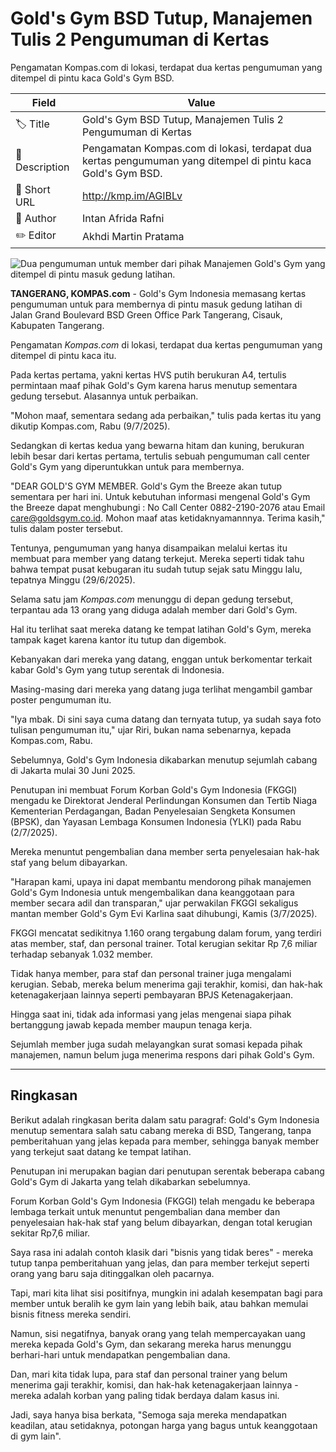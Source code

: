 # Gold's Gym BSD Tutup, Manajemen Tulis 2 Pengumuman di Kertas

Pengamatan Kompas.com di lokasi, terdapat dua kertas pengumuman yang ditempel di pintu kaca Gold's Gym BSD.

| Field         | Value                                                       |
|---------------|-------------------------------------------------------------|
| 🏷️ Title       | Gold's Gym BSD Tutup, Manajemen Tulis 2 Pengumuman di Kertas |
| 📝 Description | Pengamatan Kompas.com di lokasi, terdapat dua kertas pengumuman yang ditempel di pintu kaca Gold's Gym BSD. |
| 🔗 Short URL   | http://kmp.im/AGIBLv |
| 👤 Author      | Intan Afrida Rafni |
| ✏️ Editor      | Akhdi Martin Pratama |

![Dua pengumuman untuk member dari pihak Manajemen Gold's Gym yang ditempel di pintu masuk gedung latihan.](https://asset.kompas.com/crops/ObjbHYUny5HKBJyi4GbYrQwrTus=/0x0:0x0/750x500/data/photo/2025/07/09/686e72ab5ae13.jpg)

**TANGERANG, KOMPAS.com** - Gold\'s Gym Indonesia memasang kertas pengumuman untuk para membernya di pintu masuk gedung latihan di Jalan Grand Boulevard BSD Green Office Park Tangerang, Cisauk, Kabupaten Tangerang.

Pengamatan *Kompas.com* di lokasi, terdapat dua kertas pengumuman yang ditempel di pintu kaca itu.

Pada kertas pertama, yakni kertas HVS putih berukuran A4, tertulis permintaan maaf pihak Gold\'s Gym karena harus menutup sementara gedung tersebut. Alasannya untuk perbaikan.

\"Mohon maaf, sementara sedang ada perbaikan,\" tulis pada kertas itu yang dikutip Kompas.com, Rabu (9/7/2025).

Sedangkan di kertas kedua yang bewarna hitam dan kuning, berukuran lebih besar dari kertas pertama, tertulis sebuah pengumuman call center Gold\'s Gym yang diperuntukkan untuk para membernya.

\"DEAR GOLD\'S GYM MEMBER. Gold\'s Gym the Breeze akan tutup sementara per hari ini. Untuk kebutuhan informasi mengenal Gold\'s Gym the Breeze dapat menghubungi : No Call Center 0882-2190-2076 atau Email care@goldsgym.co.id. Mohon maaf atas ketidaknyamannnya. Terima kasih,\" tulis dalam poster tersebut.

Tentunya, pengumuman yang hanya disampaikan melalui kertas itu membuat para member yang datang terkejut. Mereka seperti tidak tahu bahwa tempat pusat kebugaran itu sudah tutup sejak satu Minggu lalu, tepatnya Minggu (29/6/2025).

Selama satu jam *Kompas.com* menunggu di depan gedung tersebut, terpantau ada 13 orang yang diduga adalah member dari Gold\'s Gym.

Hal itu terlihat saat mereka datang ke tempat latihan Gold\'s Gym, mereka tampak kaget karena kantor itu tutup dan digembok.

Kebanyakan dari mereka yang datang, enggan untuk berkomentar terkait kabar Gold\'s Gym yang tutup serentak di Indonesia.

Masing-masing dari mereka yang datang juga terlihat mengambil gambar poster pengumuman itu.

\"Iya mbak. Di sini saya cuma datang dan ternyata tutup, ya sudah saya foto tulisan pengumuman itu,\" ujar Riri, bukan nama sebenarnya, kepada Kompas.com, Rabu.

Sebelumnya, Gold\'s Gym Indonesia dikabarkan menutup sejumlah cabang di Jakarta mulai 30 Juni 2025.

Penutupan ini membuat Forum Korban Gold\'s Gym Indonesia (FKGGI) mengadu ke Direktorat Jenderal Perlindungan Konsumen dan Tertib Niaga Kementerian Perdagangan, Badan Penyelesaian Sengketa Konsumen (BPSK), dan Yayasan Lembaga Konsumen Indonesia (YLKI) pada Rabu (2/7/2025).

Mereka menuntut pengembalian dana member serta penyelesaian hak-hak staf yang belum dibayarkan.

\"Harapan kami, upaya ini dapat membantu mendorong pihak manajemen Gold\'s Gym Indonesia untuk mengembalikan dana keanggotaan para member secara adil dan transparan,\" ujar perwakilan FKGGI sekaligus mantan member Gold\'s Gym Evi Karlina saat dihubungi, Kamis (3/7/2025).

FKGGI mencatat sedikitnya 1.160 orang tergabung dalam forum, yang terdiri atas member, staf, dan personal trainer. Total kerugian sekitar Rp 7,6 miliar terhadap sebanyak 1.032 member.

Tidak hanya member, para staf dan personal trainer juga mengalami kerugian. Sebab, mereka belum menerima gaji terakhir, komisi, dan hak-hak ketenagakerjaan lainnya seperti pembayaran BPJS Ketenagakerjaan.

Hingga saat ini, tidak ada informasi yang jelas mengenai siapa pihak bertanggung jawab kepada member maupun tenaga kerja.

Sejumlah member juga sudah melayangkan surat somasi kepada pihak manajemen, namun belum juga menerima respons dari pihak Gold\'s Gym.

---
## Ringkasan

Berikut adalah ringkasan berita dalam satu paragraf: Gold's Gym Indonesia menutup sementara salah satu cabang mereka di BSD, Tangerang, tanpa pemberitahuan yang jelas kepada para member, sehingga banyak member yang terkejut saat datang ke tempat latihan.

 Penutupan ini merupakan bagian dari penutupan serentak beberapa cabang Gold's Gym di Jakarta yang telah dikabarkan sebelumnya.

 Forum Korban Gold's Gym Indonesia (FKGGI) telah mengadu ke beberapa lembaga terkait untuk menuntut pengembalian dana member dan penyelesaian hak-hak staf yang belum dibayarkan, dengan total kerugian sekitar Rp7,6 miliar.



Saya rasa ini adalah contoh klasik dari "bisnis yang tidak beres" - mereka tutup tanpa pemberitahuan yang jelas, dan para member terkejut seperti orang yang baru saja ditinggalkan oleh pacarnya.

 Tapi, mari kita lihat sisi positifnya, mungkin ini adalah kesempatan bagi para member untuk beralih ke gym lain yang lebih baik, atau bahkan memulai bisnis fitness mereka sendiri.

 Namun, sisi negatifnya, banyak orang yang telah mempercayakan uang mereka kepada Gold's Gym, dan sekarang mereka harus menunggu berhari-hari untuk mendapatkan pengembalian dana.

 Dan, mari kita tidak lupa, para staf dan personal trainer yang belum menerima gaji terakhir, komisi, dan hak-hak ketenagakerjaan lainnya - mereka adalah korban yang paling tidak berdaya dalam kasus ini.

 Jadi, saya hanya bisa berkata, "Semoga saja mereka mendapatkan keadilan, atau setidaknya, potongan harga yang bagus untuk keanggotaan di gym lain".
